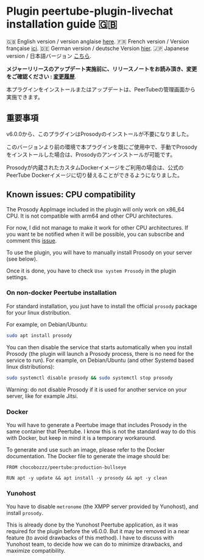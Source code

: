 # Plugin peertube-plugin-livechat installation guide 🇬🇧

🇬🇧 English version / version anglaise [here](./installation.md).
🇫🇷 French version / Version française [ici](./installation.fr.md).
🇩🇪 German version / deutsche Version [hier](./installation.de.md).
🇯🇵 Japanese version / 日本語バージョン [こちら](./installation.ja.md).

**メジャーリリースのアップデート実施前に、リリースノートをお読み頂き、変更をご確認ください : [変更履歴](../CHANGELOG.md)**.

本プラグインをインストールまたはアップデートは、PeerTubeの管理画面から実施できます。

## 重要事項

v6.0.0から、このプラグインはProsodyのインストールが不要になりました。

このバージョンより前の環境で本プラグインを既にご使用中で、手動でProsodyをインストールした場合は、Prosodyのアンインストールが可能です。

Prosodyが内蔵されたカスタムDockerイメージをご利用の場合は、公式のPeerTube Dockerイメージに切り替えることができるようになりました。

## Known issues: CPU compatibility

The Prosody AppImage included in the plugin will only work on x86_64 CPU.
It is not compatible with arm64 and other CPU architectures.

For now, I did not manage to make it work for other CPU architectures.
If you want te be notified when it will be possible, you can subscribe and comment this
[issue](https://github.com/JohnXLivingston/peertube-plugin-livechat/issues/124).

To use the plugin, you will have to manually install Prosody on your server
(see below).

Once it is done, you have to check `Use system Prosody` in the plugin settings.

### On non-docker Peertube installation

For standard installation, you just have to install the official `prosody` package
for your linux distribution.

For example, on Debian/Ubuntu:

```bash
sudo apt install prosody
```

You can then disable the service that starts automatically when you install
Prosody (the plugin will launch a Prosody process, there is no need for the
service to run).
For example, on Debian/Ubuntu (and other Systemd based linux distributions):

```bash
sudo systemctl disable prosody && sudo systemctl stop prosody
```

Warning: do not disable Prosody if it is used for another service on your server,
like for example Jitsi.

### Docker

You will have to generate a Peertube image that includes Prosody in the same
container that Peertube.
I know this is not the standard way to do this with Docker, but keep in mind it
is a temporary workaround.

To generate and use such an image, please refer to the Docker documentation.
The Docker file to generate the image should be:

```Docker
FROM chocobozzz/peertube:production-bullseye

RUN apt -y update && apt install -y prosody && apt -y clean
```

### Yunohost

You have to disable `metronome` (the XMPP server provided by Yunohost), and
install `prosody`.

This is already done by the Yunohost Peertube application, as it was required for the
plugin before the v6.0.0.
But it may be removed in a near feature (to avoid drawbacks of this method).
I have to discuss with Yunohost team, to decide how we can do to minimize drawbacks,
and maximize compatibility.
